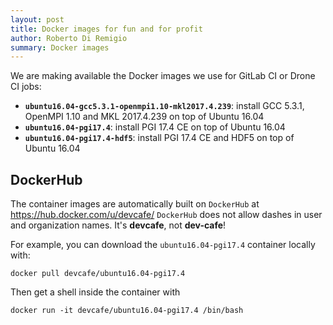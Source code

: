 ```yaml
---
layout: post
title: Docker images for fun and for profit
author: Roberto Di Remigio
summary: Docker images
---
```


We are making available the Docker images we use for GitLab CI or Drone CI jobs:

* **`ubuntu16.04-gcc5.3.1-openmpi1.10-mkl2017.4.239`**: install GCC 5.3.1, OpenMPI 1.10 and MKL 2017.4.239 on top of Ubuntu 16.04
* **`ubuntu16.04-pgi17.4`**: install PGI 17.4 CE on top of Ubuntu 16.04
* **`ubuntu16.04-pgi17.4-hdf5`**: install PGI 17.4 CE and HDF5 on top of Ubuntu 16.04

## DockerHub

The container images are automatically built on `DockerHub` at https://hub.docker.com/u/devcafe/
`DockerHub` does not allow dashes in user and organization names. It's **devcafe**, not **dev-cafe**! 

For example, you can download the `ubuntu16.04-pgi17.4` container locally with:

    docker pull devcafe/ubuntu16.04-pgi17.4

Then get a shell inside the container with

    docker run -it devcafe/ubuntu16.04-pgi17.4 /bin/bash
